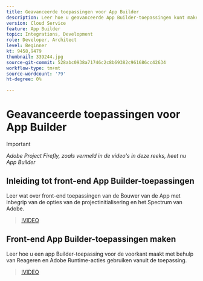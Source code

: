 ```yaml
---
title: Geavanceerde toepassingen voor App Builder
description: Leer hoe u geavanceerde App Builder-toepassingen kunt maken.
version: Cloud Service
feature: App Builder
topic: Integrations, Development
role: Developer, Architect
level: Beginner
kt: 9458,9479
thumbnail: 339244.jpg
source-git-commit: 528abc0938a71746c2c8b69382c961686cc42634
workflow-type: tm+mt
source-wordcount: '79'
ht-degree: 0%

---
```



# Geavanceerde toepassingen voor App Builder

>[!IMPORTANT]
>
> _Adobe Project Firefly, zoals vermeld in de video&#39;s in deze reeks, heet nu App Builder_

## Inleiding tot front-end App Builder-toepassingen

Leer wat over front-end toepassingen van de Bouwer van de App met inbegrip van de opties van de projectinitialisering en het Spectrum van Adobe.

>[!VIDEO](https://video.tv.adobe.com/v/339247/?quality=12&learn=on)

## Front-end App Builder-toepassingen maken

Leer hoe u een app Builder-toepassing voor de voorkant maakt met behulp van Reageren en Adobe Runtime-acties gebruiken vanuit de toepassing.

>[!VIDEO](https://video.tv.adobe.com/v/339248/?quality=12&learn=on)

